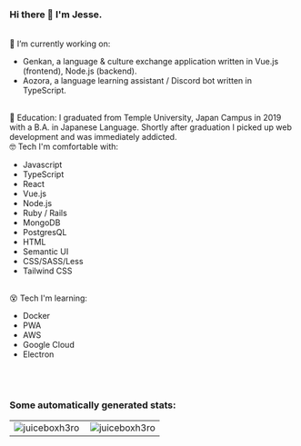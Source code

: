 ### Hi there 👋 I'm Jesse.
<br>
🔭 I’m currently working on:
<ul>
  <li>Genkan, a language & culture exchange application written in Vue.js (frontend), Node.js (backend).</li>
  <li>Aozora, a language learning assistant / Discord bot written in TypeScript.</li>
</ul>
<br>
📖 Education: I graduated from Temple University, Japan Campus in 2019 with a B.A. in Japanese Language. Shortly after graduation I picked up web development and was immediately addicted.
<br>
🤓 Tech I'm comfortable with:
<ul>
  <li>Javascript</li>
  <li>TypeScript</li>
  <li>React</li>
  <li>Vue.js</li>
  <li>Node.js</li>
  <li>Ruby / Rails</li>
  <li>MongoDB</li>
  <li>PostgresQL</li>
  <li>HTML</li>
  <li>Semantic UI</li>
  <li>CSS/SASS/Less</li>
  <li>Tailwind CSS</li>
</ul>
<br>
😵 Tech I'm learning:
<ul>
  <li>Docker</li>
  <li>PWA</li>
  <li>AWS</li>
  <li>Google Cloud</li>
  <li>Electron</li>
</ul>
<br><br>
<h3 align="left">Some automatically generated stats:</h3>
<table>
  <tr>
    <td>
      <img align="left" src="https://github-readme-stats.vercel.app/api/top-langs?username=juiceboxh3ro&show_icons=true&locale=en&layout=compact&text_color=ffffff&hide_border=true&bg_color=0E141B&title_color=4A67F7" alt="juiceboxh3ro" />
    </td>
    <td>
      <img align="center" src="https://github-readme-stats.vercel.app/api?username=juiceboxh3ro&show_icons=true&text_color=ffffff&hide_border=true&bg_color=0E141B&title_color=4A67F7&locale=en" alt="juiceboxh3ro" />
    </td>
  </tr>
</table>
